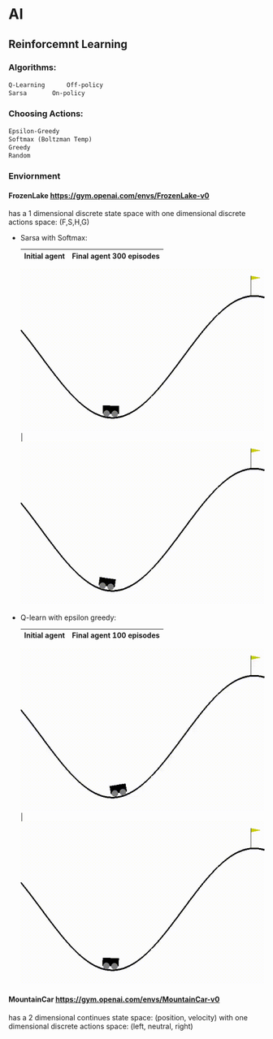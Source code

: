 # AI

## Reinforcemnt Learning

### Algorithms:
	Q-Learning  	Off-policy
	Sarsa		On-policy
### Choosing Actions:
	Epsilon-Greedy
	Softmax (Boltzman Temp)
	Greedy
	Random

### Enviornment
#### FrozenLake https://gym.openai.com/envs/FrozenLake-v0
has a 1 dimensional discrete state space with one dimensional discrete actions space: (F,S,H,G)


* Sarsa with Softmax:

	Initial agent |  Final agent 300 episodes
	------------- |  -------------
	![animation](https://github.com/sagittefrat/AI/blob/master/results-%3CTimeLimit%3CMountainCarEnv%3CMountainCar-v0%3E%3E%3E-sarsa-softmax/openaigym.video.0.30505.video000008.gif)  
	|
	![animation](https://github.com/sagittefrat/AI/blob/master/results-%3CTimeLimit%3CMountainCarEnv%3CMountainCar-v0%3E%3E%3E-sarsa-softmax/openaigym.video.0.30505.video000216.gif)
	
	
* Q-learn with epsilon greedy:

	Initial agent |  Final agent 100 episodes
	------------- |  -------------
	![animation](https://github.com/sagittefrat/AI/blob/master/results-%3CTimeLimit%3CMountainCarEnv%3CMountainCar-v0%3E%3E%3E-q_learning-epsilon_greedy/openaigym.video.0.24474.video000000.gif)  
	|
	![animation](https://github.com/sagittefrat/AI/blob/master/results-%3CTimeLimit%3CMountainCarEnv%3CMountainCar-v0%3E%3E%3E-q_learning-epsilon_greedy/openaigym.video.0.24474.video000064.gif)
	


#### MountainCar https://gym.openai.com/envs/MountainCar-v0
has a 2 dimensional continues state space: (position, velocity) with one dimensional discrete actions space: (left, neutral, right)





